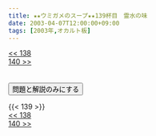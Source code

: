 ```yaml
---
title: ★★ウミガメのスープ★★139杯目　霊水の味
date: 2003-04-07T12:00:00+09:00
tags: [2003年,オカルト板]
---
```

<div class="th_left"><a href="../138"><< 138</a></div>
<div class="th_right"><a href="../140">140 >></a></div>
<br><br>
<script src="../../js/cupsoup.js"></script>
<form>
<input type="button" value="問題と解説のみにする" onClick="toggleCupsoup()">
</form>
{{< 139 >}}
<div class="th_left"><a href="../138"><< 138</a></div>
<div class="th_right"><a href="../140">140 >></a></div>